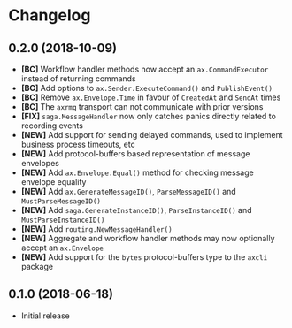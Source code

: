 # Changelog

## 0.2.0 (2018-10-09)

- **[BC]** Workflow handler methods now accept an `ax.CommandExecutor` instead of returning commands
- **[BC]** Add options to `ax.Sender.ExecuteCommand()` and `PublishEvent()`
- **[BC]** Remove `ax.Envelope.Time` in favour of `CreatedAt` and `SendAt` times
- **[BC]** The `axrmq` transport can not communicate with prior versions
- **[FIX]** `saga.MessageHandler` now only catches panics directly related to recording events
- **[NEW]** Add support for sending delayed commands, used to implement business process timeouts, etc
- **[NEW]** Add protocol-buffers based representation of message envelopes
- **[NEW]** Add `ax.Envelope.Equal()` method for checking message envelope equality
- **[NEW]** Add `ax.GenerateMessageID()`, `ParseMessageID()` and `MustParseMessageID()`
- **[NEW]** Add `saga.GenerateInstanceID()`, `ParseInstanceID()` and `MustParseInstanceID()`
- **[NEW]** Add `routing.NewMessageHandler()`
- **[NEW]** Aggregate and workflow handler methods may now optionally accept an `ax.Envelope`
- **[NEW]** Add support for the `bytes` protocol-buffers type to the `axcli` package

## 0.1.0 (2018-06-18)

- Initial release

